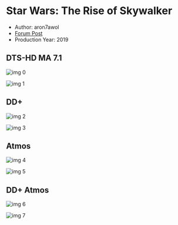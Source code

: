 # Star Wars: The Rise of Skywalker

* Author: aron7awol
* [Forum Post](https://www.avsforum.com/threads/bass-eq-for-filtered-movies.2995212/post-59421590)
* Production Year: 2019

## DTS-HD MA 7.1

![img 0](https://i.imgur.com/MSd2JcI.jpg)

![img 1](https://i.imgur.com/X1z2YPi.png)

## DD+

![img 2](https://i.imgur.com/RnWyd0L.jpg)

![img 3](https://i.imgur.com/KXW5UVi.png)

## Atmos

![img 4](https://i.imgur.com/KnuKCSm.jpg)

![img 5](https://i.imgur.com/yIgX6w5.png)

## DD+ Atmos

![img 6](https://i.imgur.com/cm2BrDU.jpg)

![img 7](https://i.imgur.com/CkwH9Td.png)

